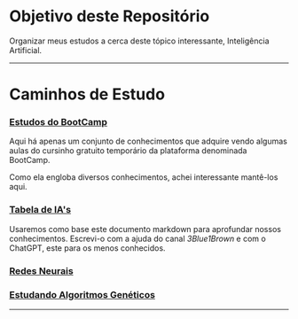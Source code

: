 # Objetivo deste Repositório

Organizar meus estudos a cerca deste tópico interessante, Inteligência Artificial.

---

# Caminhos de Estudo

### [Estudos do BootCamp](ColetâneaDeEstudosDoBootCamp)

Aqui há apenas um conjunto de conhecimentos que adquire vendo algumas aulas do cursinho gratuito temporário 
da plataforma denominada BootCamp.

Como ela engloba diversos conhecimentos, achei interessante mantê-los aqui.

### [Tabela de IA's](Modelos_Situacoes_Implementacoes.md)

Usaremos como base este documento markdown para aprofundar nossos conhecimentos. 
Escrevi-o com a ajuda do canal _3Blue1Brown_ e com o ChatGPT, este para os menos conhecidos.

### [Redes Neurais](RedesNeurais)

### [Estudando Algoritmos Genéticos](https://github.com/mathdeyvi04/GeneticAlgorithm)

---



















